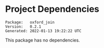 # Project Dependencies
    Package:   oxford_join
    Version:   0.2.1
    Generated: 2022-01-13 19:22:22 UTC

This package has no dependencies.
